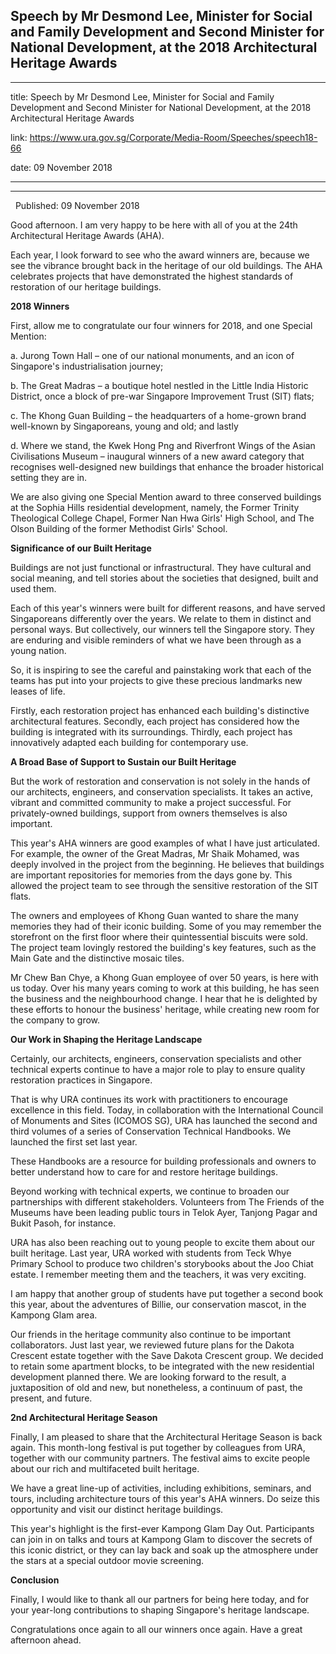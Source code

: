 ## Speech by Mr Desmond Lee, Minister for Social and Family Development and Second Minister for National Development, at the 2018 Architectural Heritage Awards
---
title: Speech by Mr Desmond Lee, Minister for Social and Family Development and Second Minister for National Development, at the 2018 Architectural Heritage Awards

link: https://www.ura.gov.sg/Corporate/Media-Room/Speeches/speech18-66

date: 09 November 2018

---

------------------------------------------------------------------------------------------------------------------------------------------------------------

  Published: 09 November 2018

Good afternoon. I am very happy to be here with all of you at the 24th Architectural Heritage Awards (AHA).

Each year, I look forward to see who the award winners are, because we see the vibrance brought back in the heritage of our old buildings. The AHA celebrates projects that have demonstrated the highest standards of restoration of our heritage buildings.

**2018 Winners**

First, allow me to congratulate our four winners for 2018, and one Special Mention:

a. Jurong Town Hall – one of our national monuments, and an icon of Singapore's industrialisation journey;

b. The Great Madras – a boutique hotel nestled in the Little India Historic District, once a block of pre-war Singapore Improvement Trust (SIT) flats;

c. The Khong Guan Building – the headquarters of a home-grown brand well-known by Singaporeans, young and old; and lastly

d. Where we stand, the Kwek Hong Png and Riverfront Wings of the Asian Civilisations Museum – inaugural winners of a new award category that recognises well-designed new buildings that enhance the broader historical setting they are in.

We are also giving one Special Mention award to three conserved buildings at the Sophia Hills residential development, namely, the Former Trinity Theological College Chapel, Former Nan Hwa Girls' High School, and The Olson Building of the former Methodist Girls' School.

**Significance of our Built Heritage**

Buildings are not just functional or infrastructural. They have cultural and social meaning, and tell stories about the societies that designed, built and used them.

Each of this year's winners were built for different reasons, and have served Singaporeans differently over the years. We relate to them in distinct and personal ways. But collectively, our winners tell the Singapore story. They are enduring and visible reminders of what we have been through as a young nation.

So, it is inspiring to see the careful and painstaking work that each of the teams has put into your projects to give these precious landmarks new leases of life.

Firstly, each restoration project has enhanced each building's distinctive architectural features. Secondly, each project has considered how the building is integrated with its surroundings. Thirdly, each project has innovatively adapted each building for contemporary use.

**A Broad Base of Support to Sustain our Built Heritage**

But the work of restoration and conservation is not solely in the hands of our architects, engineers, and conservation specialists. It takes an active, vibrant and committed community to make a project successful. For privately-owned buildings, support from owners themselves is also important.

This year's AHA winners are good examples of what I have just articulated. For example, the owner of the Great Madras, Mr Shaik Mohamed, was deeply involved in the project from the beginning. He believes that buildings are important repositories for memories from the days gone by. This allowed the project team to see through the sensitive restoration of the SIT flats.

The owners and employees of Khong Guan wanted to share the many memories they had of their iconic building. Some of you may remember the storefront on the first floor where their quintessential biscuits were sold. The project team lovingly restored the building's key features, such as the Main Gate and the distinctive mosaic tiles.

Mr Chew Ban Chye, a Khong Guan employee of over 50 years, is here with us today. Over his many years coming to work at this building, he has seen the business and the neighbourhood change. I hear that he is delighted by these efforts to honour the business' heritage, while creating new room for the company to grow.

**Our Work in Shaping the Heritage Landscape**

Certainly, our architects, engineers, conservation specialists and other technical experts continue to have a major role to play to ensure quality restoration practices in Singapore.

That is why URA continues its work with practitioners to encourage excellence in this field. Today, in collaboration with the International Council of Monuments and Sites (ICOMOS SG), URA has launched the second and third volumes of a series of Conservation Technical Handbooks. We launched the first set last year.

These Handbooks are a resource for building professionals and owners to better understand how to care for and restore heritage buildings.

Beyond working with technical experts, we continue to broaden our partnerships with different stakeholders. Volunteers from The Friends of the Museums have been leading public tours in Telok Ayer, Tanjong Pagar and Bukit Pasoh, for instance.

URA has also been reaching out to young people to excite them about our built heritage. Last year, URA worked with students from Teck Whye Primary School to produce two children's storybooks about the Joo Chiat estate. I remember meeting them and the teachers, it was very exciting.

I am happy that another group of students have put together a second book this year, about the adventures of Billie, our conservation mascot, in the Kampong Glam area.

Our friends in the heritage community also continue to be important collaborators. Just last year, we reviewed future plans for the Dakota Crescent estate together with the Save Dakota Crescent group. We decided to retain some apartment blocks, to be integrated with the new residential development planned there. We are looking forward to the result, a juxtaposition of old and new, but nonetheless, a continuum of past, the present, and future.

**2nd Architectural Heritage Season**

Finally, I am pleased to share that the Architectural Heritage Season is back again. This month-long festival is put together by colleagues from URA, together with our community partners. The festival aims to excite people about our rich and multifaceted built heritage.

We have a great line-up of activities, including exhibitions, seminars, and tours, including architecture tours of this year's AHA winners. Do seize this opportunity and visit our distinct heritage buildings.

This year's highlight is the first-ever Kampong Glam Day Out. Participants can join in on talks and tours at Kampong Glam to discover the secrets of this iconic district, or they can lay back and soak up the atmosphere under the stars at a special outdoor movie screening.

**Conclusion**

Finally, I would like to thank all our partners for being here today, and for your year-long contributions to shaping Singapore's heritage landscape.

Congratulations once again to all our winners once again. Have a great afternoon ahead.